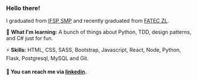 ### Hello there! 

I graduated from <a href="http://smp.ifsp.edu.br/" target="_blank">IFSP SMP</a> and recently graduated from <a href="http://www.fateczl.edu.br/inicio" target="_blank"> FATEC ZL</a>.

:deciduous_tree: <b>What I'm learning:</b> A bunch of things about Python, TDD, design patterns, and C# just for fun.

:zap: <b>Skills:</b> HTML, CSS, SASS, Bootstrap, Javascript, React, Node, Python, Flask, Postgresql, MySQL and Git.

#### :email: You can reach me via <a href="https://www.linkedin.com/in/diogo-lima-carvalho/" target="_blank">linkedin</a>.
